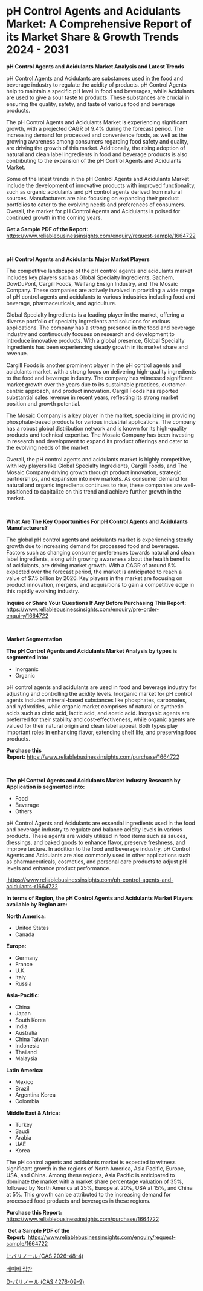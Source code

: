 <p><h1>pH Control Agents and Acidulants Market: A Comprehensive Report of its Market Share & Growth Trends 2024 - 2031</h1></p><p><strong>pH Control Agents and Acidulants Market Analysis and Latest Trends</strong></p>
<p><p>pH Control Agents and Acidulants are substances used in the food and beverage industry to regulate the acidity of products. pH Control Agents help to maintain a specific pH level in food and beverages, while Acidulants are used to give a sour taste to products. These substances are crucial in ensuring the quality, safety, and taste of various food and beverage products.</p><p>The pH Control Agents and Acidulants Market is experiencing significant growth, with a projected CAGR of 9.4% during the forecast period. The increasing demand for processed and convenience foods, as well as the growing awareness among consumers regarding food safety and quality, are driving the growth of this market. Additionally, the rising adoption of natural and clean label ingredients in food and beverage products is also contributing to the expansion of the pH Control Agents and Acidulants Market.</p><p>Some of the latest trends in the pH Control Agents and Acidulants Market include the development of innovative products with improved functionality, such as organic acidulants and pH control agents derived from natural sources. Manufacturers are also focusing on expanding their product portfolios to cater to the evolving needs and preferences of consumers. Overall, the market for pH Control Agents and Acidulants is poised for continued growth in the coming years.</p></p>
<p><strong>Get a Sample PDF of the Report:&nbsp;</strong> <a href="https://www.reliablebusinessinsights.com/enquiry/request-sample/1664722">https://www.reliablebusinessinsights.com/enquiry/request-sample/1664722</a></p>
<p>&nbsp;</p>
<p><strong>pH Control Agents and Acidulants Major Market Players</strong></p>
<p><p>The competitive landscape of the pH control agents and acidulants market includes key players such as Global Specialty Ingredients, Sachem, DowDuPont, Cargill Foods, Weifang Ensign Industry, and The Mosaic Company. These companies are actively involved in providing a wide range of pH control agents and acidulants to various industries including food and beverage, pharmaceuticals, and agriculture.</p><p>Global Specialty Ingredients is a leading player in the market, offering a diverse portfolio of specialty ingredients and solutions for various applications. The company has a strong presence in the food and beverage industry and continuously focuses on research and development to introduce innovative products. With a global presence, Global Specialty Ingredients has been experiencing steady growth in its market share and revenue.</p><p>Cargill Foods is another prominent player in the pH control agents and acidulants market, with a strong focus on delivering high-quality ingredients to the food and beverage industry. The company has witnessed significant market growth over the years due to its sustainable practices, customer-centric approach, and product innovation. Cargill Foods has reported substantial sales revenue in recent years, reflecting its strong market position and growth potential.</p><p>The Mosaic Company is a key player in the market, specializing in providing phosphate-based products for various industrial applications. The company has a robust global distribution network and is known for its high-quality products and technical expertise. The Mosaic Company has been investing in research and development to expand its product offerings and cater to the evolving needs of the market.</p><p>Overall, the pH control agents and acidulants market is highly competitive, with key players like Global Specialty Ingredients, Cargill Foods, and The Mosaic Company driving growth through product innovation, strategic partnerships, and expansion into new markets. As consumer demand for natural and organic ingredients continues to rise, these companies are well-positioned to capitalize on this trend and achieve further growth in the market.</p></p>
<p>&nbsp;</p>
<p><strong>What Are The Key Opportunities For pH Control Agents and Acidulants Manufacturers?</strong></p>
<p><p>The global pH control agents and acidulants market is experiencing steady growth due to increasing demand for processed food and beverages. Factors such as changing consumer preferences towards natural and clean label ingredients, along with growing awareness about the health benefits of acidulants, are driving market growth. With a CAGR of around 5% expected over the forecast period, the market is anticipated to reach a value of $7.5 billion by 2026. Key players in the market are focusing on product innovation, mergers, and acquisitions to gain a competitive edge in this rapidly evolving industry.</p></p>
<p><strong>Inquire or Share Your Questions If Any Before Purchasing This Report:</strong> <a href="https://www.reliablebusinessinsights.com/enquiry/pre-order-enquiry/1664722">https://www.reliablebusinessinsights.com/enquiry/pre-order-enquiry/1664722</a></p>
<p>&nbsp;</p>
<p><strong>Market Segmentation</strong></p>
<p><strong>The pH Control Agents and Acidulants Market Analysis by types is segmented into:</strong></p>
<p><ul><li>Inorganic</li><li>Organic</li></ul></p>
<p><p>pH control agents and acidulants are used in food and beverage industry for adjusting and controlling the acidity levels. Inorganic market for pH control agents includes mineral-based substances like phosphates, carbonates, and hydroxides, while organic market comprises of natural or synthetic acids such as citric acid, lactic acid, and acetic acid. Inorganic agents are preferred for their stability and cost-effectiveness, while organic agents are valued for their natural origin and clean label appeal. Both types play important roles in enhancing flavor, extending shelf life, and preserving food products.</p></p>
<p><strong>Purchase this Report:&nbsp;</strong><a href="https://www.reliablebusinessinsights.com/purchase/1664722">https://www.reliablebusinessinsights.com/purchase/1664722</a></p>
<p>&nbsp;</p>
<p><strong>The pH Control Agents and Acidulants Market Industry Research by Application is segmented into:</strong></p>
<p><ul><li>Food</li><li>Beverage</li><li>Others</li></ul></p>
<p><p>pH Control Agents and Acidulants are essential ingredients used in the food and beverage industry to regulate and balance acidity levels in various products. These agents are widely utilized in food items such as sauces, dressings, and baked goods to enhance flavor, preserve freshness, and improve texture. In addition to the food and beverage industry, pH Control Agents and Acidulants are also commonly used in other applications such as pharmaceuticals, cosmetics, and personal care products to adjust pH levels and enhance product performance.</p></p>
<p><a href="https://www.reliablebusinessinsights.com/ph-control-agents-and-acidulants-r1664722">&nbsp;https://www.reliablebusinessinsights.com/ph-control-agents-and-acidulants-r1664722</a></p>
<p><strong>In terms of Region, the pH Control Agents and Acidulants Market Players available by Region are:</strong></p>
<p>
    <p> <strong> North America: </strong>
        <ul>
            <li>United States</li>
            <li>Canada</li>
        </ul>
        </p> 
    <p> <strong> Europe: </strong>
        <ul>
            <li>Germany</li>
            <li>France</li>
            <li>U.K.</li>
            <li>Italy</li>
            <li>Russia</li>
        </ul>
        </p> 
    <p> <strong> Asia-Pacific: </strong>
        <ul>
            <li>China</li>
            <li>Japan</li>
            <li>South Korea</li>
            <li>India</li>
            <li>Australia</li>
            <li>China Taiwan</li>
            <li>Indonesia</li>
            <li>Thailand</li>
            <li>Malaysia</li>
        </ul>
        </p> 
    <p> <strong> Latin America: </strong>
        <ul>
            <li>Mexico</li>
            <li>Brazil</li>
            <li>Argentina Korea</li>
            <li>Colombia</li>
        </ul>
        </p> 
    <p> <strong> Middle East & Africa: </strong>
        <ul>
            <li>Turkey</li>
            <li>Saudi</li>
            <li>Arabia</li>
            <li>UAE</li>
            <li>Korea</li>
        </ul>
    </p>
    </p>
<p><p>The pH control agents and acidulants market is expected to witness significant growth in the regions of North America, Asia Pacific, Europe, USA, and China. Among these regions, Asia Pacific is anticipated to dominate the market with a market share percentage valuation of 35%, followed by North America at 25%, Europe at 20%, USA at 15%, and China at 5%. This growth can be attributed to the increasing demand for processed food products and beverages in these regions.</p></p>
<p><strong>Purchase this Report: </strong><a href="https://www.reliablebusinessinsights.com/purchase/1664722">https://www.reliablebusinessinsights.com/purchase/1664722</a></p>
<p>&nbsp;<strong>Get a Sample PDF of the Report:&nbsp;&nbsp;</strong><a href="https://www.reliablebusinessinsights.com/enquiry/request-sample/1664722">https://www.reliablebusinessinsights.com/enquiry/request-sample/1664722</a></p>
<p><strong></strong></p>
<p><p><a href="https://github.com/BrionnaBoyle/Market-Research-Report-List-1/blob/main/290900796869.md">L-バリノール (CAS 2026-48-4)</a></p><p><a href="https://medium.com/@electat2023/%EB%B2%A0%EC%9D%B4%EB%B9%84-%EB%A6%BD%EB%B0%A4-%EC%8B%9C%EC%9E%A5-%EA%B7%9C%EB%AA%A8-%EB%B0%8F-%EC%8B%9C%EC%9E%A5-%EB%8F%99%ED%96%A5-%EC%99%84%EC%A0%84%ED%95%9C-%EC%82%B0%EC%97%85-%EA%B0%9C%EC%9A%94-2024%EB%85%84%EB%B6%80%ED%84%B0-2031%EB%85%84-590af88f5ebb">베이비 립밤</a></p><p><a href="https://github.com/JerelSchulit20231/Market-Research-Report-List-1/blob/main/431797796868.md">D-バリノール (CAS 4276-09-9)</a></p></p>